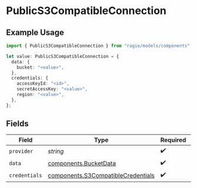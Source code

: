# PublicS3CompatibleConnection

## Example Usage

```typescript
import { PublicS3CompatibleConnection } from "ragie/models/components";

let value: PublicS3CompatibleConnection = {
  data: {
    bucket: "<value>",
  },
  credentials: {
    accessKeyId: "<id>",
    secretAccessKey: "<value>",
    region: "<value>",
  },
};
```

## Fields

| Field                                                                                    | Type                                                                                     | Required                                                                                 | Description                                                                              |
| ---------------------------------------------------------------------------------------- | ---------------------------------------------------------------------------------------- | ---------------------------------------------------------------------------------------- | ---------------------------------------------------------------------------------------- |
| `provider`                                                                               | *string*                                                                                 | :heavy_check_mark:                                                                       | N/A                                                                                      |
| `data`                                                                                   | [components.BucketData](../../models/components/bucketdata.md)                           | :heavy_check_mark:                                                                       | N/A                                                                                      |
| `credentials`                                                                            | [components.S3CompatibleCredentials](../../models/components/s3compatiblecredentials.md) | :heavy_check_mark:                                                                       | N/A                                                                                      |